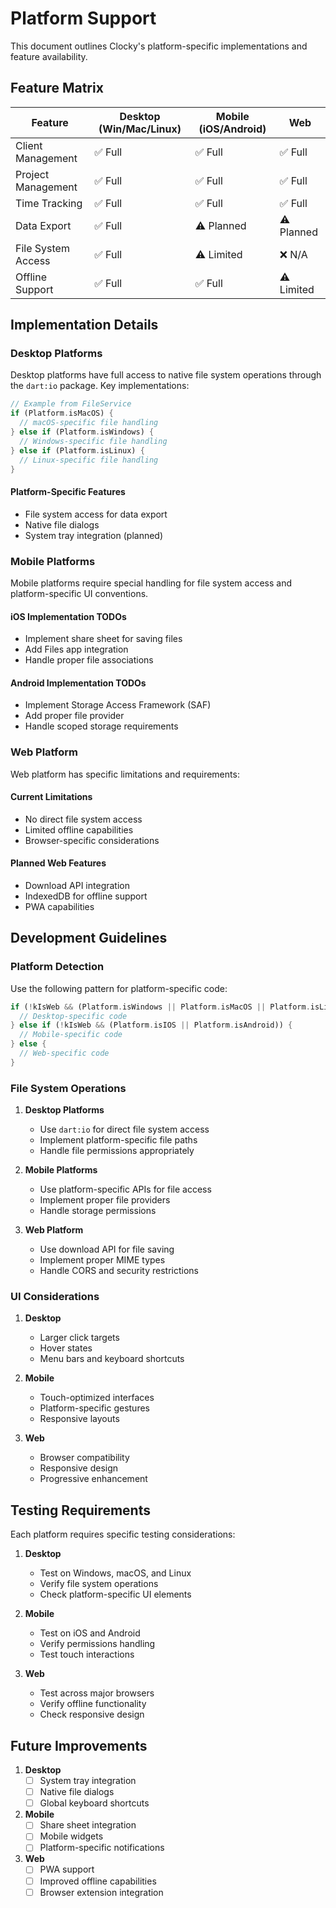 # Platform Support

This document outlines Clocky's platform-specific implementations and feature availability.

## Feature Matrix

| Feature                | Desktop (Win/Mac/Linux) | Mobile (iOS/Android) | Web |
|-----------------------|-------------------------|---------------------|-----|
| Client Management     | ✅ Full                 | ✅ Full             | ✅ Full |
| Project Management    | ✅ Full                 | ✅ Full             | ✅ Full |
| Time Tracking         | ✅ Full                 | ✅ Full             | ✅ Full |
| Data Export          | ✅ Full                 | ⚠️ Planned          | ⚠️ Planned |
| File System Access    | ✅ Full                 | ⚠️ Limited          | ❌ N/A |
| Offline Support      | ✅ Full                 | ✅ Full             | ⚠️ Limited |

## Implementation Details

### Desktop Platforms

Desktop platforms have full access to native file system operations through the `dart:io` package. Key implementations:

```dart
// Example from FileService
if (Platform.isMacOS) {
  // macOS-specific file handling
} else if (Platform.isWindows) {
  // Windows-specific file handling
} else if (Platform.isLinux) {
  // Linux-specific file handling
}
```

#### Platform-Specific Features
- File system access for data export
- Native file dialogs
- System tray integration (planned)

### Mobile Platforms

Mobile platforms require special handling for file system access and platform-specific UI conventions.

#### iOS Implementation TODOs
- Implement share sheet for saving files
- Add Files app integration
- Handle proper file associations

#### Android Implementation TODOs
- Implement Storage Access Framework (SAF)
- Add proper file provider
- Handle scoped storage requirements

### Web Platform

Web platform has specific limitations and requirements:

#### Current Limitations
- No direct file system access
- Limited offline capabilities
- Browser-specific considerations

#### Planned Web Features
- Download API integration
- IndexedDB for offline support
- PWA capabilities

## Development Guidelines

### Platform Detection

Use the following pattern for platform-specific code:

```dart
if (!kIsWeb && (Platform.isWindows || Platform.isMacOS || Platform.isLinux)) {
  // Desktop-specific code
} else if (!kIsWeb && (Platform.isIOS || Platform.isAndroid)) {
  // Mobile-specific code
} else {
  // Web-specific code
}
```

### File System Operations

1. **Desktop Platforms**
   - Use `dart:io` for direct file system access
   - Implement platform-specific file paths
   - Handle file permissions appropriately

2. **Mobile Platforms**
   - Use platform-specific APIs for file access
   - Implement proper file providers
   - Handle storage permissions

3. **Web Platform**
   - Use download API for file saving
   - Implement proper MIME types
   - Handle CORS and security restrictions

### UI Considerations

1. **Desktop**
   - Larger click targets
   - Hover states
   - Menu bars and keyboard shortcuts

2. **Mobile**
   - Touch-optimized interfaces
   - Platform-specific gestures
   - Responsive layouts

3. **Web**
   - Browser compatibility
   - Responsive design
   - Progressive enhancement

## Testing Requirements

Each platform requires specific testing considerations:

1. **Desktop**
   - Test on Windows, macOS, and Linux
   - Verify file system operations
   - Check platform-specific UI elements

2. **Mobile**
   - Test on iOS and Android
   - Verify permissions handling
   - Test touch interactions

3. **Web**
   - Test across major browsers
   - Verify offline functionality
   - Check responsive design

## Future Improvements

1. **Desktop**
   - [ ] System tray integration
   - [ ] Native file dialogs
   - [ ] Global keyboard shortcuts

2. **Mobile**
   - [ ] Share sheet integration
   - [ ] Mobile widgets
   - [ ] Platform-specific notifications

3. **Web**
   - [ ] PWA support
   - [ ] Improved offline capabilities
   - [ ] Browser extension integration